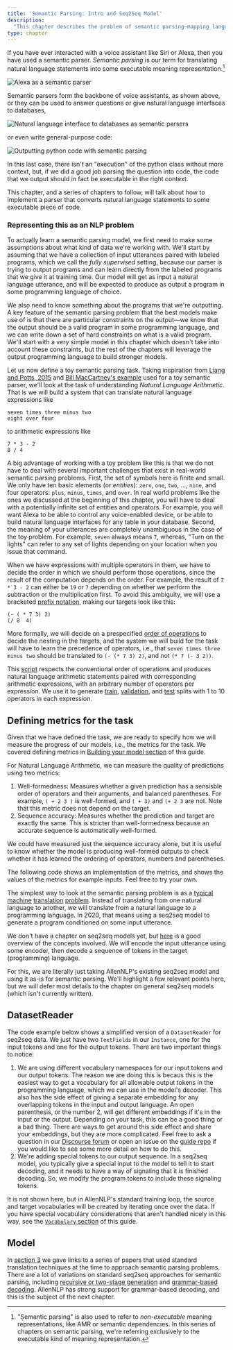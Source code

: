 ```yaml
---
title: 'Semantic Parsing: Intro and Seq2Seq Model'
description:
  "This chapter describes the problem of semantic parsing—mapping language to executable programs—and how to build a simple seq2seq semantic parser with AllenNLP."
type: chapter
---
```


<exercise id="1" title="Semantic parsing">

If you have ever interacted with a voice assistant like Siri or Alexa, then you have used a semantic
parser.  _Semantic parsing_ is our term for translating natural language statements into some
executable meaning representation.[^1]

[^1]: "Semantic parsing" is also used to refer to _non-executable_ meaning representations, like AMR
  or semantic dependencies. In this series of chapters on semantic parsing, we're referring
  exclusively to the executable kind of meaning representation.

<img src="/part3/semantic-parsing/alexa-as-semantic-parser.svg" alt="Alexa as a semantic parser" />

Semantic parsers form the backbone of voice assistants, as shown above, or they can be used to
answer questions or give natural language interfaces to databases,

<img src="/part3/semantic-parsing/database-interface.svg" alt="Natural language interface to databases as semantic parsers" />

or even write general-purpose code:

<img src="/part3/semantic-parsing/outputting-code.svg" alt="Outputting python code with semantic parsing" />

In this last case, there isn't an "execution" of the python class without more context, but, if we
did a good job parsing the question into code, the code that we output should in fact be executable
in the right context.

This chapter, and a series of chapters to follow, will talk about how to implement a parser that
converts natural language statements to some executable piece of code.

### Representing this as an NLP problem

To actually learn a semantic parsing model, we first need to make some assumptions about what kind
of data we're working with.  We'll start by assuming that we have a collection of input utterances
paired with labeled programs, which we call the _fully supervised_ setting, because our parser is
trying to output programs and can learn directly from the labeled programs that we give it at
training time.  Our model will get as input a natural language utterance, and will be expected to
produce as output a program in some programming language of choice.

We also need to know something about the programs that we're outputting.  A key feature of the
semantic parsing problem that the best models make use of is that there are particular constraints
on the output—we know that the output should be a valid program in some programming language, and we
can write down a set of hard constraints on what is a valid program.  We'll start with a very simple
model in this chapter which doesn't take into account these constraints, but the rest of the
chapters will leverage the output programming language to build stronger models.

</exercise>


<exercise id="2" title="A toy task: Natural Language Arithmetic">

Let us now define a toy semantic parsing task. Taking inspiration from
[Liang and Potts, 2015](https://www.annualreviews.org/doi/pdf/10.1146/annurev-linguist-030514-125312)
and
[Bill MacCartney's example](https://nbviewer.jupyter.org/github/wcmac/sippycup/blob/master/sippycup-unit-1.ipynb)
used for a toy semantic parser, we'll look at the task of understanding
_Natural Language Arithmetic_. That is we will build a system that can translate natural language expressions like

```
seven times three minus two
eight over four
```

to arithmetic expressions like
```
7 * 3 - 2
8 / 4
```

A big advantage of working with a toy problem like this is that we do not have to deal with several important
challenges that exist in real-world semantic parsing problems.
First, the set of symbols here is finite and small. We only have
ten basic elements (or _entities_): ``zero``, ``one``, ``two``, ..., ``nine``, and four operators:
``plus``, ``minus``, ``times``, and ``over``. In real world problems like the ones we discussed at the beginning
of this chapter, you will have to deal with a potentially infinite set of entities and operators. For example,
you will want Alexa to be able to control any voice-enabled device, or be able to build natural language
interfaces for any table in your database.
Second, the meaning of your utterances are completely unambiguous in the case of the toy problem. For example, ``seven`` always means ``7``, whereas, "Turn on the lights" can refer to any set of lights depending on your location when you issue that command.


When we have expressions with multiple
operators in them, we have to decide the order in which we should perform those operations, since the result of the
computation depends on the order. For example, the result of ``7 * 3 - 2`` can either be ``19`` or ``7``
depending on whether we perform the subtraction or the multiplication first. To avoid this ambiguity, we will
use a bracketed [prefix notation](https://en.wikipedia.org/wiki/Polish_notation), making our targets look
like this:

```
(- ( * 7 3) 2)
(/ 8  4)
```

More formally, we will decide on a prespecified [order of operations](https://en.wikipedia.org/wiki/Order_of_operations)
to decide the nesting in the targets, and the system we will build for the task will have to learn the precedence
of operators, i.e., that `seven times three minus two` should be translated to `(- (* 7 3) 2)`, and not `(* 7 (- 3 2))`.

This [script](https://github.com/allenai/allennlp-guide-examples/blob/master/nla_semparse/scripts/generate_data.py)
respects the conventional order of operations and produces natural language arithmetic statements paired with
corresponding arithmetic expressions, with an arbitrary number of operators per expression. We use it to generate
[train](https://github.com/allenai/allennlp-guide-examples/blob/master/nla_semparse/data/nla_with_meaning_rep_train.tsv),
[validation](https://github.com/allenai/allennlp-guide-examples/blob/master/nla_semparse/data/nla_with_meaning_rep_dev.tsv),
and [test](https://github.com/allenai/allennlp-guide-examples/blob/master/nla_semparse/data/nla_with_meaning_rep_test.tsv) splits
with 1 to 10 operators in each expression.

## Defining metrics for the task

Given that we have defined the task, we are ready to specify how we will measure the progress of our models, i.e., the metrics
for the task. We covered defining metrics in [Building your model section](/building-your-model#2) of this guide.

For Natural Language Arithmetic, we can measure the quality of predictions using two metrics:

1. Well-formedness: Measures whether a given prediction has a sensisble order of operators and their arguments, and balanced parentheses. For example, ``( + 2 3 )`` is well-formed, and ``( + 3)`` and ``(+ 2 3`` are not. Note that this metric does not depend on the target.
2. Sequence accuracy: Measures whether the prediction and target are exactly the same. This is stricter than well-formedness because an accurate sequence is automatically well-formed.

We could have measured just the sequence accuracy alone, but it is useful to know whether the model is producing well-formed outputs
to check whether it has learned the ordering of operators, numbers and parentheses.

The following code shows an implementation of the metrics, and shows the values of the metrics for example inputs. Feel free to try your own.

<codeblock source="part3/semantic-parsing-seq2seq/metric_source" setup="part3/semantic-parsing-seq2seq/metric_setup"></codeblock>

</exercise>


<exercise id="3" title="Semantic parsing as machine translation">

The simplest way to look at the semantic parsing problem is as a
[typical](https://www.aclweb.org/anthology/N06-1056/)
[machine](https://www.aclweb.org/anthology/P13-2009/)
[translation](https://www.aclweb.org/anthology/P16-1002/)
[problem](https://www.aclweb.org/anthology/P16-1004/).  Instead of translating from one natural
language to another, we will translate from a natural language to a programming language.  In 2020,
that means using a seq2seq model to generate a program conditioned on some input utterance.

We don't have a chapter on seq2seq models yet, but
[here](https://nlp.stanford.edu/~johnhew/public/14-seq2seq.pdf) is a good overview of the concepts
involved.  We will encode the input utterance using some encoder, then decode a sequence of tokens
in the target (programming) language.


</exercise>


<exercise id="4" title="Implementing a seq2seq model">

For this, we are literally just taking AllenNLP's existing seq2seq model and using it as-is for
semantic parsing.  We'll highlight a few relevant points here, but we will defer most details to the
chapter on general seq2seq models (which isn't currently written).

## DatasetReader

The code example below shows a simplified version of a `DatasetReader` for seq2seq data.  We just
have two `TextFields` in our `Instance`, one for the input tokens and one for the output tokens.
There are two important things to notice:

1. We are using different vocabulary namespaces for our input tokens and our output tokens.  The
   reason we are doing this is becaus this is the easiest way to get a vocabulary for all allowable
output tokens in the programming language, which we can use in the model's decoder.  This also has
the side effect of giving a separate embedding for any overlapping tokens in the input and output
language.  An open parenthesis, or the number 2, will get different embeddings if it's in the input
or the output.  Depending on your task, this can be a good thing or a bad thing.  There are ways to
get around this side effect and share your embeddings, but they are more complicated.  Feel free to
ask a question in our [Discourse forum](https://discourse.allennlp.org) or open an issue on the
[guide repo](https://github.com/allenai/allennlp-guide) if you would like to see some more detail on
how to do this.
2. We're adding special tokens to our output sequence.  In a seq2seq model, you typically give a
   special input to the model to tell it to start decoding, and it needs to have a way of signaling
that it is finished decoding.  So, we modify the program tokens to include these signaling tokens.

<codeblock source="part3/semantic-parsing-seq2seq/dataset_reader_source" setup="part3/semantic-parsing-seq2seq/dataset_reader_setup"></codeblock>

It is not shown here, but in AllenNLP's standard training loop, the source and target vocabularies
will be created by iterating once over the data.  If you have special vocabulary considerations that
aren't handled nicely in this way, see the [`Vocabulary` section](/reading-data#3) of this guide.

## Model


</exercise>


<exercise id="5" title="Training">

</exercise>


<exercise id="6" title="Decoding">

</exercise>


<exercise id="7" title="Further reading">

In [section 3](#3) we gave links to a series of papers that used standard translation techniques at
the time to approach semantic parsing problems.  There are a lot of variations on standard seq2seq
approaches for semantic parsing, including [recursive or two-stage
generation](https://www.aclweb.org/anthology/P18-1068/) and [grammar-based
decoding](/semantic-parsing-grammar).  AllenNLP has strong support for grammar-based decoding, and
this is the subject of the next chapter.

</exercise>
